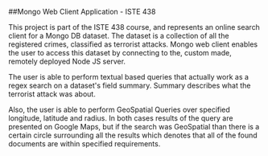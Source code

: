 ##Mongo Web Client Application - ISTE 438

This project is part of the ISTE 438 course, and represents an online search client for a Mongo DB dataset.
The dataset is a collection of all the registered crimes, classified as terrorist attacks. Mongo web client enables the user to access this dataset by connecting to the, custom made, remotely deployed Node JS server.

The user is able to perform textual based queries that actually work as a regex search on a dataset's field summary. 
Summary describes what the terrorist attack was about.

Also, the user is able to perform GeoSpatial Queries over specified longitude, latitude and radius. 
In both cases results of the query are presented on Google Maps, but if the search was GeoSpatial than there is a certain circle surrounding all the results which denotes that all of the found documents are within specified requirements.
